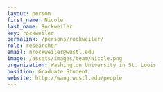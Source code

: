 ```yaml
---
layout: person
first_name: Nicole
last_name: Rockweiler
key: rockweiler
permalink: /persons/rockweiler/
role: researcher
email: nrockweiler@wustl.edu
image: /assets/images/team/Nicole.png
organization: Washington University in St. Louis
position: Graduate Student
website: http://wang.wustl.edu/people
---
```


